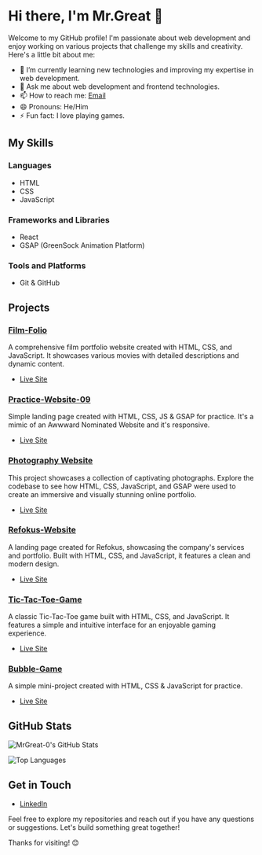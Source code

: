 # Hi there, I'm Mr.Great 👋

Welcome to my GitHub profile! I'm passionate about web development and enjoy working on various projects that challenge my skills and creativity. Here's a little bit about me:

- 🌱 I’m currently learning new technologies and improving my expertise in web development.
- 💬 Ask me about web development and frontend technologies.
- 📫 How to reach me: [Email](mailto:akashxwork@gmail.com)
- 😄 Pronouns: He/Him
- ⚡ Fun fact: I love playing games.

## My Skills

### Languages
- HTML
- CSS
- JavaScript

### Frameworks and Libraries
- React
- GSAP (GreenSock Animation Platform)

### Tools and Platforms
- Git & GitHub

## Projects

### [Film-Folio](https://github.com/MrGreat-0/Film-Folio)
A comprehensive film portfolio website created with HTML, CSS, and JavaScript. It showcases various movies with detailed descriptions and dynamic content.
- [Live Site](https://film-folio-pi.vercel.app/)

### [Practice-Website-09](https://github.com/MrGreat-0/Practice-Website-09/)
Simple landing page created with HTML, CSS, JS & GSAP for practice. It's a mimic of an Awwward Nominated Website and it's responsive.
- [Live Site](https://mrgreat-0.github.io/Practice-Website-09/)

### [Photography Website](https://github.com/MrGreat-0/Photography-Website/)
This project showcases a collection of captivating photographs. Explore the codebase to see how HTML, CSS, JavaScript, and GSAP were used to create an immersive and visually stunning online portfolio.
- [Live Site](https://www.perfectmomentsphotography.in/)

### [Refokus-Website](https://github.com/MrGreat-0/Refokus-Website)
A landing page created for Refokus, showcasing the company's services and portfolio. Built with HTML, CSS, and JavaScript, it features a clean and modern design.
- [Live Site](https://refokus-website-iota.vercel.app/)

### [Tic-Tac-Toe-Game](https://github.com/MrGreat-0/Tic-Tac-Toe-Game)
A classic Tic-Tac-Toe game built with HTML, CSS, and JavaScript. It features a simple and intuitive interface for an enjoyable gaming experience.
- [Live Site](https://mrgreat-0.github.io/Tic-Tac-Toe-Game/)

### [Bubble-Game](https://github.com/MrGreat-0/Bubble-Game/)
A simple mini-project created with HTML, CSS & JavaScript for practice.
- [Live Site](https://mrgreat-0.github.io/Bubble-Game/)

## GitHub Stats

![MrGreat-0's GitHub Stats](https://github-readme-stats.vercel.app/api?username=MrGreat-0&show_icons=true&theme=radical)

![Top Languages](https://github-readme-stats.vercel.app/api/top-langs/?username=MrGreat-0&layout=compact&theme=radical)

## Get in Touch

- [LinkedIn](https://in.linkedin.com/in/akash-pundir-31309b234?trk=people-guest_people_search-card)

Feel free to explore my repositories and reach out if you have any questions or suggestions. Let's build something great together!

Thanks for visiting! 😊

<!---
MrGreat-0/MrGreat-0 is a ✨ special ✨ repository because its `README.md` (this file) appears on your GitHub profile.
You can click the Preview link to take a look at your changes.
--->
